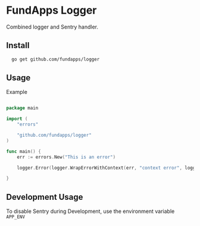 FundApps Logger
================


Combined logger and Sentry handler.

## Install

```sh
  go get github.com/fundapps/logger
```

## Usage

Example
```go

package main

import (
	"errors"

	"github.com/fundapps/logger"
)

func main() {
	err := errors.New("This is an error")

	logger.Error(logger.WrapErrorWithContext(err, "context error", logger.Fields{"code": 500}))

}

```

## Development Usage

To disable Sentry during Development, use the environment variable `APP_ENV`
